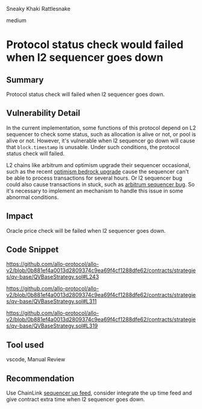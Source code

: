 Sneaky Khaki Rattlesnake

medium

# Protocol status check would failed when l2 sequencer goes down
## Summary

Protocol status check will failed when l2 sequencer goes down.

## Vulnerability Detail

In the current implementation, some functions of this protocol depend on L2 sequencer to check some status, such as allocation is alive or not, or pool is alive or not. However, it's vulnerable when l2 sequencer go down will cause that `block.timestamp` is unusable. Under such conditions, the protocol status check will failed.

L2 chains like arbitrum and optimism upgrade their sequencer occasional, such as the recent [optimism bedrock upgrade](https://cryptopotato.com/optimism-bedrock-upgrade-release-date-revealed/) cause the sequencer can't be able to process transactions for several hours. Or l2 sequencer bug could also cause transactions in stuck, such as [arbitrum sequencer bug](https://beincrypto.com/arbitrum-sequencer-bug-causes-temporary-transaction-pause/). So it's necessary to implement an mechanism to handle this issue in some abnormal conditions.


## Impact

Oracle price check will be failed when l2 sequencer goes down.


## Code Snippet

https://github.com/allo-protocol/allo-v2/blob/0b881ef4a0013d2809374c9ea69f4cf1288dfe62/contracts/strategies/qv-base/QVBaseStrategy.sol#L243

https://github.com/allo-protocol/allo-v2/blob/0b881ef4a0013d2809374c9ea69f4cf1288dfe62/contracts/strategies/qv-base/QVBaseStrategy.sol#L311

https://github.com/allo-protocol/allo-v2/blob/0b881ef4a0013d2809374c9ea69f4cf1288dfe62/contracts/strategies/qv-base/QVBaseStrategy.sol#L319

## Tool used

vscode, Manual Review

## Recommendation

Use ChainLink [sequencer up feed](https://docs.chain.link/data-feeds/l2-sequencer-feeds), consider integrate the up time feed and give contract extra time when l2 sequencer goes down.
